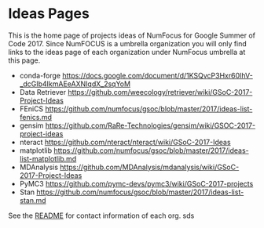 # Ideas Pages

This is the home page of projects ideas of NumFocus for Google Summer of Code 2017.
Since NumFOCUS is a umbrella organization you will only find links to the ideas
page of each organization under NumFocus umbrella at this page.

- conda-forge https://docs.google.com/document/d/1KSQvcP3Hxr60IhV-_dcGIb4IkmAEeAXNIqdX_2sqYoM
- Data Retriever https://github.com/weecology/retriever/wiki/GSoC-2017-Project-Ideas
- FEniCS https://github.com/numfocus/gsoc/blob/master/2017/ideas-list-fenics.md
- gensim https://github.com/RaRe-Technologies/gensim/wiki/GSOC-2017-project-ideas
- nteract https://github.com/nteract/nteract/wiki/GSoC-2017-Ideas
- matplotlib https://github.com/numfocus/gsoc/blob/master/2017/ideas-list-matplotlib.md
- MDAnalysis https://github.com/MDAnalysis/mdanalysis/wiki/GSoC-2017-Project-Ideas
- PyMC3 https://github.com/pymc-devs/pymc3/wiki/GSoC-2017-projects
- Stan https://github.com/numfocus/gsoc/blob/master/2017/ideas-list-stan.md


See the [README](https://github.com/numfocus/gsoc/blob/master/READMD.md) for contact information of each org.
sds
